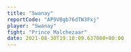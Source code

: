 ```yaml
---
title: "Swanay"
reportCode: "AP9VBgb76dTW3Fxj"
player: "Swanay"
fight: "Prince Malchezaar"
date: 2021-08-30T19:10:09.637000+00:00
---
```

